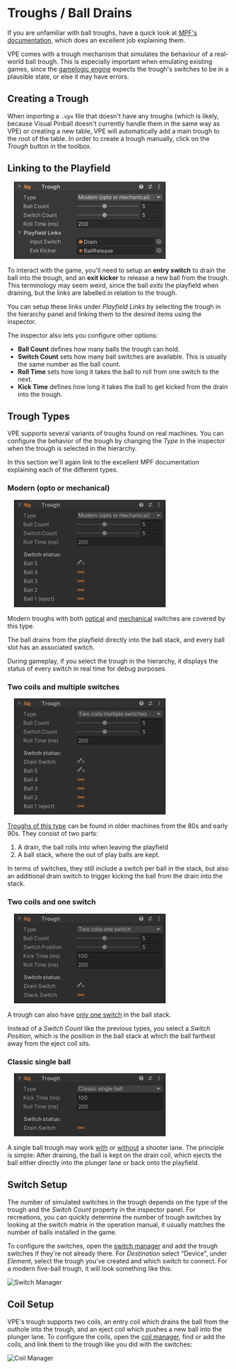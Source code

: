 # Troughs / Ball Drains

If you are unfamiliar with ball troughs, have a quick look at [MPF's documentation](https://mpf-docs.readthedocs.io/en/latest/mechs/troughs/), which does an excellent job explaining them.

VPE comes with a trough mechanism that simulates the behaviour of a real-world ball trough. This is especially important when emulating existing games, since the [gamelogic engine](../gamelogic-engine.md) expects the trough's switches to be in a plausible state, or else it may have errors.

## Creating a Trough

When importing a `.vpx` file that doesn't have any troughs (which is likely, because Visual Pinball doesn't currently handle them in the same way as VPE) or creating a new table, VPE will automatically add a main trough to the root of the table. In order to create a trough manually, click on the *Trough* button in the toolbox.

## Linking to the Playfield

<img src="trough-inspector.png" width="343" class="img-responsive pull-right" style="margin-left: 15px">

To interact with the game, you'll need to setup an **entry switch** to drain the ball into the trough, and an **exit kicker** to release a new ball from the trough. This terminology may seem weird, since the ball *exits* the playfield when draining, but the links are labelled in relation to the trough.

You can setup these links under *Playfield Links* by selecting the trough in the hierarchy panel and linking them to the desired items using the inspector.

The inspector also lets you configure other options:

- **Ball Count** defines how many balls the trough can hold.
- **Switch Count** sets how many ball switches are available. This is usually the same number as the ball count.
- **Roll Time** sets how long it takes the ball to roll from one switch to the next.
- **Kick Time** defines how long it takes the ball to get kicked from the drain into the trough.

## Trough Types

VPE supports several variants of troughs found on real machines. You can configure the behavior of the trough by changing the *Type* in the inspector when the trough is selected in the hierarchy.

In this section we'll again link to the excellent MPF documentation explaining each of the different types.

### Modern (opto or mechanical)

<img src="trough-modern.png" width="343" class="img-responsive pull-right" style="margin-left: 15px">

Modern troughs with both [optical](https://docs.missionpinball.org/en/latest/mechs/troughs/#option-1-modern-trough-with-opto-sensors) and [mechanical](https://docs.missionpinball.org/en/latest/mechs/troughs/#option-2-modern-trough-with-mechanical-switches) switches are covered by this type.

The ball drains from the playfield directly into the ball stack, and every ball slot has an associated switch.

During gameplay, if you select the trough in the hierarchy, it displays the status of every switch in real time for debug purposes.

### Two coils and multiple switches

<img src="trough-2cns.png" width="343" class="img-responsive pull-right" style="margin-left: 15px">

[Troughs of this type](https://docs.missionpinball.org/en/latest/mechs/troughs/#option-3-older-style-with-two-coils-and-switches-for-each-ball) can be found in older machines from the 80s and early 90s. They consist of two parts:

1. A drain, the ball rolls into when leaving the playfield
2. A ball stack, where the out of play balls are kept.

In terms of switches, they still include a switch per ball in the stack, but also an additional drain switch to trigger kicking the ball from the drain into the stack.

### Two coils and one switch

<img src="trough-2c1s.png" width="343" class="img-responsive pull-right" style="margin-left: 15px">

A trough can also have [only one switch](https://docs.missionpinball.org/en/latest/mechs/troughs/#option-4-older-style-with-two-coils-and-only-one-ball-switch) in the ball stack.

Instead of a *Switch Count* like the previous types, you select a *Switch Position*, which is the position in the ball stack at which the ball farthest away from the eject coil sits.

### Classic single ball

<img src="trough-single-ball.png" width="343" class="img-responsive pull-right" style="margin-left: 15px">

A single ball trough may work [with](https://docs.missionpinball.org/en/latest/mechs/troughs/#option-5-classic-single-ball-single-coil) or [without](https://docs.missionpinball.org/en/latest/mechs/troughs/#option-6-classic-single-ball-single-coil-no-shooter-lane) a shooter lane. The principle is simple: After draining, the ball is kept on the drain coil, which ejects the ball either directly into the plunger lane or back onto the playfield.

## Switch Setup

The number of simulated switches in the trough depends on the type of the trough and the *Switch Count* property in the inspector panel. For recreations, you can quickly determine the number of trough switches by looking at the switch matrix in the operation manual, it usually matches the number of balls installed in the game.

To configure the switches, open the [switch manager](../../editor/switch-manager.md) and add the trough switches if they're not already there. For *Destination* select "Device", under *Element*, select the trough you've created and which switch to connect. For a modern five-ball trough, it will look something like this:

![Switch Manager](trough-switches.png)

## Coil Setup

VPE's trough supports two coils, an entry coil which drains the ball from the outhole into the trough, and an eject coil which pushes a new ball into the plunger lane. To configure the coils, open the [coil manager](../../editor/coil-manager.md), find or add the coils, and link them to the trough like you did with the switches:

![Coil Manager](trough-coils.png)